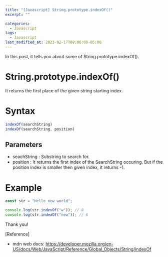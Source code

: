 ```yaml
---
title: "[Javascript] String.prototype.indexOf()"
excerpt: ""

categories:
  - Javascript
tags:
  - Javascript
last_modified_at: 2023-02-17T08:06:00-05:00
---
```


In this post, it tells you about some of String.prototype.indexOf&#40;&#41;.

# String.prototype.indexOf&#40;&#41;

It returns the first place of the given string starting index.


# Syntax

```javascript
indexOf(searchString)
indexOf(searchString, position)
```

## Parameters

- seachString &#58; Substring to search for.
- position &#58; It returns the first index of the SearchString occuring. But if the position index is smaller then given index, it returns &#45;1.

# Example

```javascript
const str = "Hello new world";

console.log(str.indexOf("w")); // 8
console.log(str.indexOf("new")); // 6
```

Thank you!

[Reference]

- mdn web docs: <https://developer.mozilla.org/en-US/docs/Web/JavaScript/Reference/Global_Objects/String/indexOf>
